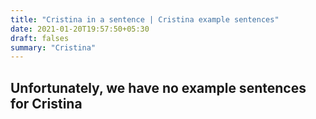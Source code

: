```yaml
---
title: "Cristina in a sentence | Cristina example sentences"
date: 2021-01-20T19:57:50+05:30
draft: falses
summary: "Cristina"
---
```

## Unfortunately, we have no example sentences for Cristina                 
